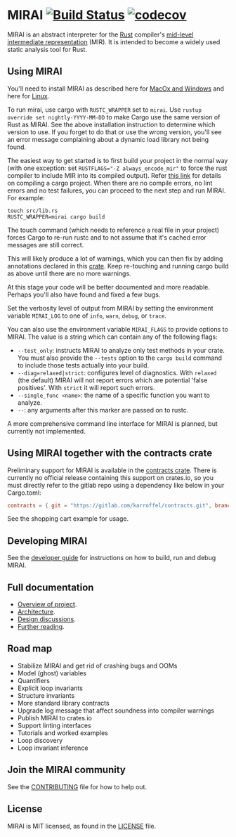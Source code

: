 # MIRAI  [![Build Status](https://travis-ci.com/facebookexperimental/MIRAI.svg?token=uaX9rExVwSVz5FfMFphz&branch=master)](https://travis-ci.com/facebookexperimental/MIRAI) [![codecov](https://codecov.io/gh/facebookexperimental/MIRAI/branch/master/graph/badge.svg?token=q4jzL09Ahl)](https://codecov.io/gh/facebookexperimental/MIRAI)
MIRAI is an abstract interpreter for the [Rust](https://www.rust-lang.org/) compiler's [mid-level intermediate
representation](https://github.com/rust-lang/rfcs/blob/master/text/1211-mir.md) (MIR).
It is intended to become a widely used static analysis tool for Rust.

## Using MIRAI

You'll need to install MIRAI as described here for [MacOx and Windows](https://github.com/facebookexperimental/MIRAI/blob/master/documentation/InstallationGuide.md)
and here for [Linux](https://github.com/facebookexperimental/MIRAI/blob/master/documentation/Linux.md).

To run mirai, use cargo with `RUSTC_WRAPPER` set to `mirai`.
Use `rustup override set nightly-YYYY-MM-DD` to make Cargo use the same version of Rust as MIRAI. See the above installation
instruction to determine which version to use. If you forget to do that or use the wrong version,
you'll see an error message complaining about a dynamic load library not being found. 

The easiest way to get started is to first build your project in the normal way (with one exception:
 set `RUSTFLAGS="-Z always_encode_mir"` to force the rust compiler to include MIR into its compiled output).
Refer [this link](https://doc.rust-lang.org/1.30.0/book/2018-edition/ch01-00-getting-started.html) for details
on compiling a cargo project.
When there are no compile errors,
no lint errors and no test failures, you can proceed to the next step and run MIRAI. For example:
```
touch src/lib.rs
RUSTC_WRAPPER=mirai cargo build
```

The touch command (which needs to reference a real file in your project) forces Cargo to re-run rustc and to not assume
that it's cached error messages are still correct.

This will likely produce a lot of warnings, which you can then fix by adding annotations declared in this
[crate](https://crates.io/crates/mirai-annotations). Keep re-touching and running cargo build as above until
there are no more warnings.

At this stage your code will be better documented and more readable. Perhaps you'll also have found and fixed a few bugs.

Set the verbosity level of output from MIRAI by setting the environment variable `MIRAI_LOG` to one of
`info`, `warn`, `debug`, or `trace`.

You can also use the environment variable `MIRAI_FLAGS` to provide options to MIRAI. The value is a string which
can contain any of the following flags:

- `--test_only`: instructs MIRAI to analyze only test methods in your crate. You must also provide the `--tests`
  option to the `cargo build` command to include those tests actually into your build.
- `--diag=relaxed|strict`: configures level of diagnostics. With `relaxed` (the default) MIRAI
   will not report errors which are potential 'false positives'. With `strict` it will
   report such errors. 
- `--single_func <name>`: the name of a specific function you want to analyze. 
- `--`: any arguments after this marker are passed on to rustc.

A more comprehensive command line interface for MIRAI is planned, but currently not implemented.

## Using MIRAI together with the contracts crate

Preliminary support for MIRAI is available in the [contracts crate](https://gitlab.com/karroffel/contracts). There
is currently no official release containing this support on crates.io, so you must directly refer to the gitlab
repo using a dependency like below in your Cargo.toml:
```toml
contracts = { git = "https://gitlab.com/karroffel/contracts.git", branch = "master", features = [ "mirai_assertions" ]}
```

See the shopping cart example for usage.

## Developing MIRAI
See the [developer guide](https://github.com/facebookexperimental/MIRAI/blob/master/documentation//DeveloperGuide.md)
for instructions on how to build, run and debug MIRAI.

## Full documentation
* [Overview of project](https://github.com/facebookexperimental/MIRAI/blob/master/documentation/Overview.md).
* [Architecture](https://github.com/facebookexperimental/MIRAI/blob/master/documentation/Architecture.md).
* [Design discussions](https://github.com/facebookexperimental/MIRAI/blob/master/documentation/DesignDiscussions.md).
* [Further reading](https://github.com/facebookexperimental/MIRAI/blob/master/documentation/FurtherReading.md).

## Road map
* Stabilize MIRAI and get rid of crashing bugs and OOMs
* Model (ghost) variables
* Quantifiers
* Explicit loop invariants
* Structure invariants
* More standard library contracts
* Upgrade log message that affect soundness into compiler warnings 
* Publish MIRAI to crates.io
* Support linting interfaces
* Tutorials and worked examples
* Loop discovery
* Loop invariant inference

## Join the MIRAI community
<!-- * Website:
* Facebook page:
* Mailing list
* irc:  -->
See the [CONTRIBUTING](https://github.com/facebookexperimental/MIRAI/blob/master/CONTRIBUTING.md) file for how to help out.

## License
MIRAI is MIT licensed, as found in the [LICENSE](https://github.com/facebookexperimental/MIRAI/blob/master/LICENSE) file.
